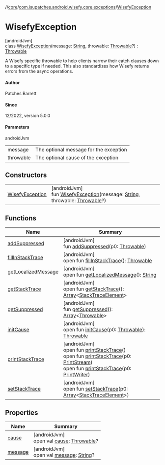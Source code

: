 //[core](../../../index.md)/[com.isupatches.android.wisefy.core.exceptions](../index.md)/[WisefyException](index.md)

# WisefyException

[androidJvm]\
class [WisefyException](index.md)(message: [String](https://kotlinlang.org/api/latest/jvm/stdlib/kotlin/-string/index.html), throwable: [Throwable](https://kotlinlang.org/api/latest/jvm/stdlib/kotlin/-throwable/index.html)?) : [Throwable](https://kotlinlang.org/api/latest/jvm/stdlib/kotlin/-throwable/index.html)

A Wisefy specific throwable to help clients narrow their catch clauses down to a specific type if needed. This also standardizes how Wisefy returns errors from the async operations.

#### Author

Patches Barrett

#### Since

12/2022, version 5.0.0

#### Parameters

androidJvm

| | |
|---|---|
| message | The optional message for the exception |
| throwable | The optional cause of the exception |

## Constructors

| | |
|---|---|
| [WisefyException](-wisefy-exception.md) | [androidJvm]<br>fun [WisefyException](-wisefy-exception.md)(message: [String](https://kotlinlang.org/api/latest/jvm/stdlib/kotlin/-string/index.html), throwable: [Throwable](https://kotlinlang.org/api/latest/jvm/stdlib/kotlin/-throwable/index.html)?) |

## Functions

| Name | Summary |
|---|---|
| [addSuppressed](index.md#282858770%2FFunctions%2F1616678122) | [androidJvm]<br>fun [addSuppressed](index.md#282858770%2FFunctions%2F1616678122)(p0: [Throwable](https://kotlinlang.org/api/latest/jvm/stdlib/kotlin/-throwable/index.html)) |
| [fillInStackTrace](index.md#-1102069925%2FFunctions%2F1616678122) | [androidJvm]<br>open fun [fillInStackTrace](index.md#-1102069925%2FFunctions%2F1616678122)(): [Throwable](https://kotlinlang.org/api/latest/jvm/stdlib/kotlin/-throwable/index.html) |
| [getLocalizedMessage](index.md#1043865560%2FFunctions%2F1616678122) | [androidJvm]<br>open fun [getLocalizedMessage](index.md#1043865560%2FFunctions%2F1616678122)(): [String](https://kotlinlang.org/api/latest/jvm/stdlib/kotlin/-string/index.html) |
| [getStackTrace](index.md#2050903719%2FFunctions%2F1616678122) | [androidJvm]<br>open fun [getStackTrace](index.md#2050903719%2FFunctions%2F1616678122)(): [Array](https://kotlinlang.org/api/latest/jvm/stdlib/kotlin/-array/index.html)&lt;[StackTraceElement](https://developer.android.com/reference/kotlin/java/lang/StackTraceElement.html)&gt; |
| [getSuppressed](index.md#672492560%2FFunctions%2F1616678122) | [androidJvm]<br>fun [getSuppressed](index.md#672492560%2FFunctions%2F1616678122)(): [Array](https://kotlinlang.org/api/latest/jvm/stdlib/kotlin/-array/index.html)&lt;[Throwable](https://kotlinlang.org/api/latest/jvm/stdlib/kotlin/-throwable/index.html)&gt; |
| [initCause](index.md#-418225042%2FFunctions%2F1616678122) | [androidJvm]<br>open fun [initCause](index.md#-418225042%2FFunctions%2F1616678122)(p0: [Throwable](https://kotlinlang.org/api/latest/jvm/stdlib/kotlin/-throwable/index.html)): [Throwable](https://kotlinlang.org/api/latest/jvm/stdlib/kotlin/-throwable/index.html) |
| [printStackTrace](index.md#-1769529168%2FFunctions%2F1616678122) | [androidJvm]<br>open fun [printStackTrace](index.md#-1769529168%2FFunctions%2F1616678122)()<br>open fun [printStackTrace](index.md#1841853697%2FFunctions%2F1616678122)(p0: [PrintStream](https://developer.android.com/reference/kotlin/java/io/PrintStream.html))<br>open fun [printStackTrace](index.md#1175535278%2FFunctions%2F1616678122)(p0: [PrintWriter](https://developer.android.com/reference/kotlin/java/io/PrintWriter.html)) |
| [setStackTrace](index.md#2135801318%2FFunctions%2F1616678122) | [androidJvm]<br>open fun [setStackTrace](index.md#2135801318%2FFunctions%2F1616678122)(p0: [Array](https://kotlinlang.org/api/latest/jvm/stdlib/kotlin/-array/index.html)&lt;[StackTraceElement](https://developer.android.com/reference/kotlin/java/lang/StackTraceElement.html)&gt;) |

## Properties

| Name | Summary |
|---|---|
| [cause](index.md#-654012527%2FProperties%2F1616678122) | [androidJvm]<br>open val [cause](index.md#-654012527%2FProperties%2F1616678122): [Throwable](https://kotlinlang.org/api/latest/jvm/stdlib/kotlin/-throwable/index.html)? |
| [message](index.md#1824300659%2FProperties%2F1616678122) | [androidJvm]<br>open val [message](index.md#1824300659%2FProperties%2F1616678122): [String](https://kotlinlang.org/api/latest/jvm/stdlib/kotlin/-string/index.html)? |
